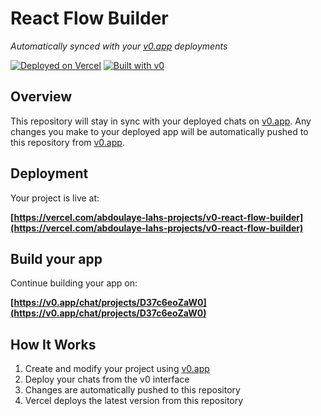 # React Flow Builder

*Automatically synced with your [v0.app](https://v0.app) deployments*

[![Deployed on Vercel](https://img.shields.io/badge/Deployed%20on-Vercel-black?style=for-the-badge&logo=vercel)](https://vercel.com/abdoulaye-lahs-projects/v0-react-flow-builder)
[![Built with v0](https://img.shields.io/badge/Built%20with-v0.app-black?style=for-the-badge)](https://v0.app/chat/projects/D37c6eoZaW0)

## Overview

This repository will stay in sync with your deployed chats on [v0.app](https://v0.app).
Any changes you make to your deployed app will be automatically pushed to this repository from [v0.app](https://v0.app).

## Deployment

Your project is live at:

**[https://vercel.com/abdoulaye-lahs-projects/v0-react-flow-builder](https://vercel.com/abdoulaye-lahs-projects/v0-react-flow-builder)**

## Build your app

Continue building your app on:

**[https://v0.app/chat/projects/D37c6eoZaW0](https://v0.app/chat/projects/D37c6eoZaW0)**

## How It Works

1. Create and modify your project using [v0.app](https://v0.app)
2. Deploy your chats from the v0 interface
3. Changes are automatically pushed to this repository
4. Vercel deploys the latest version from this repository